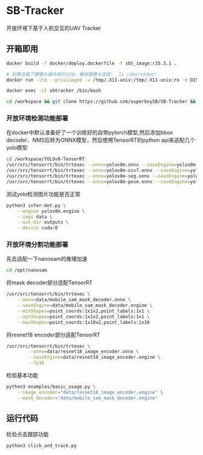 # SB-Tracker
开放环境下基于人机交互的UAV Tracker

## 开箱即用
```sh
docker build -f docker/deploy.dockerfile -t sbt_image:r35.3.1 .

# 如果连接了摄像头硬件就可以加，确保摄像头安装:  ls /dev/video*
docker run -itd --privileged -v /tmp/.X11-unix:/tmp/.X11-unix:ro -e DISPLAY=$DISPLAY --runtime=nvidia --device /dev/video0:/dev/video0 --device /dev/snd --device /dev/bus/usb --network=host --ipc host --name=sbtracker sbt_image:r35.3.1 /bin/bash

docker exec -it sbtracker /bin/bash

cd /workspace && git clone https://github.com/superboySB/SB-Tracker && cd SB-Tracker
```
### 开放环境检测功能部署
在docker中默认准备好了一个训练好的自带pytorch模型,然后添加bbox decoder、NMS后转为ONNX模型，然后使用TensorRT的python api来适配几个yolo模型
```sh
cd /workspace/YOLOv8-TensorRT
/usr/src/tensorrt/bin/trtexec --onnx=yolov8m.onnx --saveEngine=yolov8m.engine --fp16 && \
/usr/src/tensorrt/bin/trtexec --onnx=yolov8m-oiv7.onnx --saveEngine=yolov8m-oiv7.engine --fp16 && \
/usr/src/tensorrt/bin/trtexec --onnx=yolov8m-seg.onnx --saveEngine=yolov8s-seg.engine --fp16 && \
/usr/src/tensorrt/bin/trtexec --onnx=yolov8m-pose.onnx --saveEngine=yolov8m-pose.engine --fp16
```
测试yolo检测图片功能是否正常
```sh
python3 infer-det.py \
    --engine yolov8m.engine \
    --imgs data \
    --out-dir outputs \
    --device cuda:0
```

### 开放环境分割功能部署
先去适配一下nanosam的推理加速
```sh
cd /opt/nanosam
```
将mask decoder部分适配TensorRT
```sh
/usr/src/tensorrt/bin/trtexec \
    --onnx=data/mobile_sam_mask_decoder.onnx \
    --saveEngine=data/mobile_sam_mask_decoder.engine \
    --minShapes=point_coords:1x1x2,point_labels:1x1 \
    --optShapes=point_coords:1x1x2,point_labels:1x1 \
    --maxShapes=point_coords:1x10x2,point_labels:1x10
```
将resnet18 encoder部分适配TensorRT
```sh
/usr/src/tensorrt/bin/trtexec \
        --onnx=data/resnet18_image_encoder.onnx \
        --saveEngine=data/resnet18_image_encoder.engine \
        --fp16
```
检验基本功能
```sh
python3 examples/basic_usage.py \
    --image_encoder="data/resnet18_image_encoder.engine" \
    --mask_decoder="data/mobile_sam_mask_decoder.engine"
```

## 运行代码
检验点击跟踪功能
```sh
python3 click_and_track.py
```